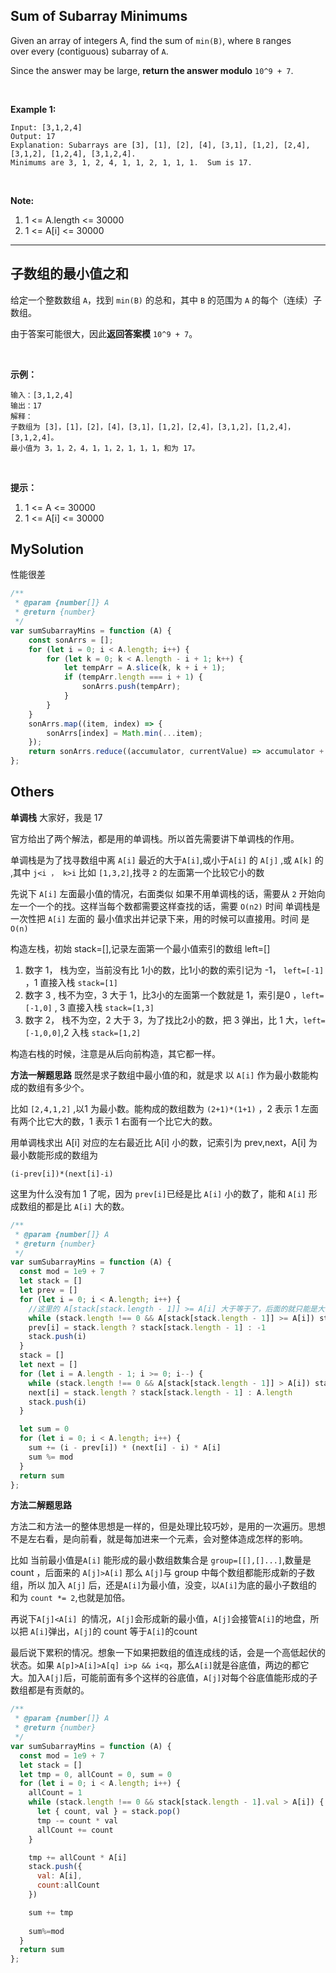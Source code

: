 ## Sum of Subarray Minimums

Given an array of integers A, find the sum of `min(B)`, where `B` ranges over every (contiguous) subarray of `A`.

Since the answer may be large, **return the answer modulo** `10^9 + 7`.

 

**Example 1:**

    Input: [3,1,2,4]
    Output: 17
    Explanation: Subarrays are [3], [1], [2], [4], [3,1], [1,2], [2,4], [3,1,2], [1,2,4], [3,1,2,4]. 
    Minimums are 3, 1, 2, 4, 1, 1, 2, 1, 1, 1.  Sum is 17.
 

**Note:**

1. 1 <= A.length <= 30000
2. 1 <= A[i] <= 30000

---

## 子数组的最小值之和

给定一个整数数组 `A`，找到 `min(B)` 的总和，其中 `B` 的范围为 `A` 的每个（连续）子数组。

由于答案可能很大，因此**返回答案模** `10^9 + 7`。

 

**示例：**

    输入：[3,1,2,4]
    输出：17
    解释：
    子数组为 [3]，[1]，[2]，[4]，[3,1]，[1,2]，[2,4]，[3,1,2]，[1,2,4]，[3,1,2,4]。 
    最小值为 3，1，2，4，1，1，2，1，1，1，和为 17。
 

**提示：**

1. 1 <= A <= 30000
2. 1 <= A[i] <= 30000

## MySolution

性能很差
```javascript
/**
 * @param {number[]} A
 * @return {number}
 */
var sumSubarrayMins = function (A) {
    const sonArrs = [];
    for (let i = 0; i < A.length; i++) {
        for (let k = 0; k < A.length - i + 1; k++) {
            let tempArr = A.slice(k, k + i + 1);
            if (tempArr.length === i + 1) {
                sonArrs.push(tempArr);
            }
        }
    }
    sonArrs.map((item, index) => {
        sonArrs[index] = Math.min(...item);
    });
    return sonArrs.reduce((accumulator, currentValue) => accumulator + currentValue);
};
```

## Others

**单调栈**
大家好，我是 17

官方给出了两个解法，都是用的单调栈。所以首先需要讲下单调栈的作用。

单调栈是为了找寻数组中离 `A[i]` 最近的大于`A[i]`,或小于`A[i]` 的 `A[j]` ,或 `A[k]` 的 ,其中 `j<i ， k>i`
比如 `[1,3,2]`,找寻 `2` 的左面第一个比较它小的数

先说下 `A[i]` 左面最小值的情况，右面类似
如果不用单调栈的话，需要从 `2` 开始向左一个一个的找。这样当每个数都需要这样查找的话，需要 `O(n2)` 时间
单调栈是一次性把 `A[i]` 左面的 最小值求出并记录下来，用的时候可以直接用。时间 是 `O(n)`

构造左栈，初始 stack=[],记录左面第一个最小值索引的数组 left=[]

1. 数字 1， 栈为空，当前没有比 1小的数，比1小的数的索引记为 -1， `left=[-1]` ，1 直接入栈 `stack=[1]`
2. 数字 3 , 栈不为空，3 大于 1，比3小的左面第一个数就是 1，索引是0 ，`left=[-1,0]` , 3 直接入栈 `stack=[1,3]`
3. 数字 2， 栈不为空，2 大于 3，为了找比2小的数，把 3 弹出，比 1 大，`left=[-1,0,0]`,2 入栈 `stack=[1,2]`

构造右栈的时候，注意是从后向前构造，其它都一样。

**方法一解题思路**
既然是求子数组中最小值的和，就是求 以 `A[i]` 作为最小数能构成的数组有多少个。

比如 `[2,4,1,2]` ,以1 为最小数。能构成的数组数为 `(2+1)*(1+1)` ，2 表示 1 左面有两个比它大的数，1 表示 1 右面有一个比它大的数。

用单调栈求出 A[i] 对应的左右最近比 A[i] 小的数，记索引为 prev,next，A[i] 为最小数能形成的数组为

    (i-prev[i])*(next[i]-i)

这里为什么没有加 1 了呢，因为 `prev[i]`已经是比 `A[i]` 小的数了，能和 `A[i]` 形成数组的都是比 `A[i]` 大的数。

```javascript
/**
 * @param {number[]} A
 * @return {number}
 */
var sumSubarrayMins = function (A) {
  const mod = 1e9 + 7
  let stack = []
  let prev = []
  for (let i = 0; i < A.length; i++) {
    //这里的 A[stack[stack.length - 1]] >= A[i] 大于等于了，后面的就只能是大于了，不然会重复计算相等的值
    while (stack.length !== 0 && A[stack[stack.length - 1]] >= A[i]) stack.pop()
    prev[i] = stack.length ? stack[stack.length - 1] : -1
    stack.push(i)
  }
  stack = []
  let next = []
  for (let i = A.length - 1; i >= 0; i--) {
    while (stack.length !== 0 && A[stack[stack.length - 1]] > A[i]) stack.pop()
    next[i] = stack.length ? stack[stack.length - 1] : A.length
    stack.push(i)
  }

  let sum = 0
  for (let i = 0; i < A.length; i++) {
    sum += (i - prev[i]) * (next[i] - i) * A[i]
    sum %= mod
  }
  return sum
};
```

**方法二解题思路**

方法二和方法一的整体思想是一样的，但是处理比较巧妙，是用的一次遍历。思想不是左右看，是向前看，就是每加进来一个元素，会对整体造成怎样的影响。

比如 当前最小值是`A[i]` 能形成的最小数组数集合是 `group=[[],[]...]`,数量是 count ，后面来的 `A[j]>A[i]` 那么 `A[j]`与 group 中每个数组都能形成新的子数组，所以 加入 `A[j]` 后，还是`A[i]`为最小值，没变，以`A[i]`为底的最小子数组的 和为 `count *= 2`,也就是加倍。

再说下`A[j]<A[i] `的情况，`A[j]`会形成新的最小值，`A[j]`会接管`A[i]`的地盘，所以把 `A[i]`弹出，`A[j]`的 count 等于`A[i]`的count

最后说下累积的情况。想象一下如果把数组的值连成线的话，会是一个高低起伏的状态。如果 `A[p]>A[i]>A[q] i>p && i<q`，那么`A[i]`就是谷底值，两边的都它大。加入`A[j]`后，可能前面有多个这样的谷底值，`A[j]`对每个谷底值能形成的子数组都是有贡献的。

```javascript
/**
 * @param {number[]} A
 * @return {number}
 */
var sumSubarrayMins = function (A) {
  const mod = 1e9 + 7
  let stack = []
  let tmp = 0, allCount = 0, sum = 0
  for (let i = 0; i < A.length; i++) {
    allCount = 1
    while (stack.length !== 0 && stack[stack.length - 1].val > A[i]) {
      let { count, val } = stack.pop()
      tmp -= count * val
      allCount += count
    }

    tmp += allCount * A[i]
    stack.push({
      val: A[i],
      count:allCount
    })

    sum += tmp
    
    sum%=mod
  }
  return sum
};
```

